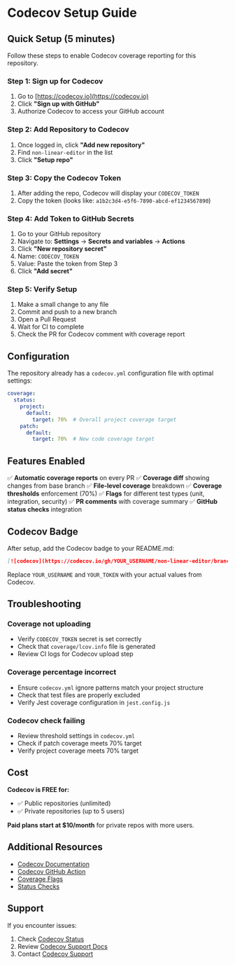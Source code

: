 # Codecov Setup Guide

## Quick Setup (5 minutes)

Follow these steps to enable Codecov coverage reporting for this repository.

### Step 1: Sign up for Codecov
1. Go to [https://codecov.io](https://codecov.io)
2. Click **"Sign up with GitHub"**
3. Authorize Codecov to access your GitHub account

### Step 2: Add Repository to Codecov
1. Once logged in, click **"Add new repository"**
2. Find `non-linear-editor` in the list
3. Click **"Setup repo"**

### Step 3: Copy the Codecov Token
1. After adding the repo, Codecov will display your `CODECOV_TOKEN`
2. Copy the token (looks like: `a1b2c3d4-e5f6-7890-abcd-ef1234567890`)

### Step 4: Add Token to GitHub Secrets
1. Go to your GitHub repository
2. Navigate to: **Settings** → **Secrets and variables** → **Actions**
3. Click **"New repository secret"**
4. Name: `CODECOV_TOKEN`
5. Value: Paste the token from Step 3
6. Click **"Add secret"**

### Step 5: Verify Setup
1. Make a small change to any file
2. Commit and push to a new branch
3. Open a Pull Request
4. Wait for CI to complete
5. Check the PR for Codecov comment with coverage report

## Configuration

The repository already has a `codecov.yml` configuration file with optimal settings:

```yaml
coverage:
  status:
    project:
      default:
        target: 70%  # Overall project coverage target
    patch:
      default:
        target: 70%  # New code coverage target
```

## Features Enabled

✅ **Automatic coverage reports** on every PR
✅ **Coverage diff** showing changes from base branch
✅ **File-level coverage** breakdown
✅ **Coverage thresholds** enforcement (70%)
✅ **Flags** for different test types (unit, integration, security)
✅ **PR comments** with coverage summary
✅ **GitHub status checks** integration

## Codecov Badge

After setup, add the Codecov badge to your README.md:

```markdown
[![codecov](https://codecov.io/gh/YOUR_USERNAME/non-linear-editor/branch/main/graph/badge.svg?token=YOUR_TOKEN)](https://codecov.io/gh/YOUR_USERNAME/non-linear-editor)
```

Replace `YOUR_USERNAME` and `YOUR_TOKEN` with your actual values from Codecov.

## Troubleshooting

### Coverage not uploading
- Verify `CODECOV_TOKEN` secret is set correctly
- Check that `coverage/lcov.info` file is generated
- Review CI logs for Codecov upload step

### Coverage percentage incorrect
- Ensure `codecov.yml` ignore patterns match your project structure
- Check that test files are properly excluded
- Verify Jest coverage configuration in `jest.config.js`

### Codecov check failing
- Review threshold settings in `codecov.yml`
- Check if patch coverage meets 70% target
- Verify project coverage meets 70% target

## Cost

**Codecov is FREE for:**
- ✅ Public repositories (unlimited)
- ✅ Private repositories (up to 5 users)

**Paid plans start at $10/month** for private repos with more users.

## Additional Resources

- [Codecov Documentation](https://docs.codecov.com/)
- [Codecov GitHub Action](https://github.com/codecov/codecov-action)
- [Coverage Flags](https://docs.codecov.com/docs/flags)
- [Status Checks](https://docs.codecov.com/docs/commit-status)

## Support

If you encounter issues:
1. Check [Codecov Status](https://status.codecov.io/)
2. Review [Codecov Support Docs](https://docs.codecov.com/)
3. Contact [Codecov Support](https://codecov.io/support)
